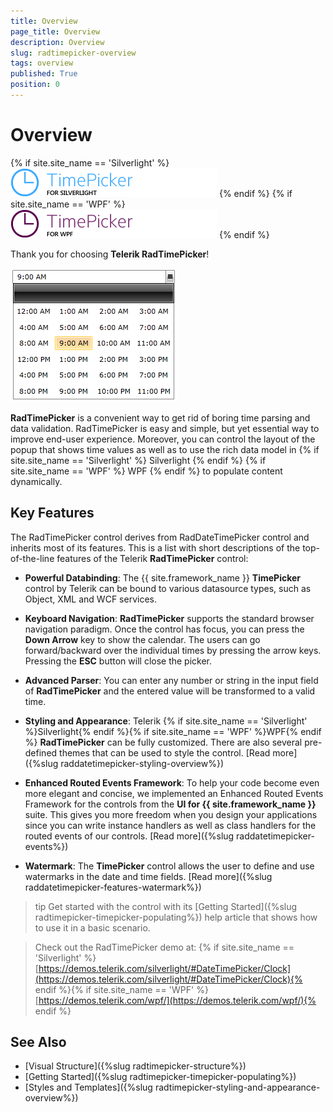 ```yaml
---
title: Overview
page_title: Overview
description: Overview
slug: radtimepicker-overview
tags: overview
published: True
position: 0
---
```


# Overview

{% if site.site_name == 'Silverlight' %}
![](images/RadTimePicker_Overview.png)
{% endif %}
{% if site.site_name == 'WPF' %}
![](images/RadTimePicker_Overview_WPF.png)
{% endif %}

Thank you for choosing __Telerik RadTimePicker__! 

![Rad Time Picker Overview 01](images/RadTimePicker_Overview_01.png)

__RadTimePicker__ is a convenient way to get rid of boring time parsing and data validation. RadTimePicker is easy and simple, but yet essential way to improve end-user experience. Moreover, you can control the layout of the popup that shows time values as well as to use the rich data model in {% if site.site_name == 'Silverlight' %} Silverlight {% endif %} {% if site.site_name == 'WPF' %} WPF
{% endif %} to populate content dynamically.

## Key Features

The RadTimePicker control derives from RadDateTimePicker control and inherits most of its features. This is a list with short descriptions of the top-of-the-line features of the Telerik __RadTimePicker__ control:        

* __Powerful Databinding__: The {{ site.framework_name }} __TimePicker__ control by Telerik can be bound to various datasource types, such as Object, XML and WCF services.          

* __Keyboard Navigation__: __RadTimePicker__ supports the standard browser navigation paradigm. Once the control has focus, you can press the **Down Arrow** key to show the calendar. The users can go forward/backward over the individual times by pressing the arrow keys. Pressing the **ESC** button will close the picker.

* __Advanced Parser__: You can enter any number or string in the input field of __RadTimePicker__ and the entered value will be transformed to a valid time.

* __Styling and Appearance__: Telerik {% if site.site_name == 'Silverlight' %}Silverlight{% endif %}{% if site.site_name == 'WPF' %}WPF{% endif %} __RadTimePicker__ can be fully customized. There are also several pre-defined themes that can be used to style the control. [Read more]({%slug raddatetimepicker-styling-overview%})

* __Enhanced Routed Events Framework__: To help your code become even more elegant and concise, we implemented an Enhanced Routed Events Framework for the controls from the __UI for {{ site.framework_name }}__ suite.  This gives you more freedom when you design your applications since you can write instance handlers as well as class handlers for the routed events of our controls. [Read more]({%slug raddatetimepicker-events%})

* __Watermark__: The __TimePicker__ control allows the user to define and use watermarks in the date and time fields. [Read more]({%slug raddatetimepicker-features-watermark%})

>tip Get started with the control with its [Getting Started]({%slug radtimepicker-timepicker-populating%}) help article that shows how to use it in a basic scenario.

>Check out the RadTimePicker demo at: {% if site.site_name == 'Silverlight' %}[https://demos.telerik.com/silverlight/#DateTimePicker/Clock](https://demos.telerik.com/silverlight/#DateTimePicker/Clock){% endif %}{% if site.site_name == 'WPF' %}[https://demos.telerik.com/wpf/](https://demos.telerik.com/wpf/){% endif %}

## See Also

* [Visual Structure]({%slug radtimepicker-structure%})
* [Getting Started]({%slug radtimepicker-timepicker-populating%})
* [Styles and Templates]({%slug radtimepicker-styling-and-appearance-overview%})
